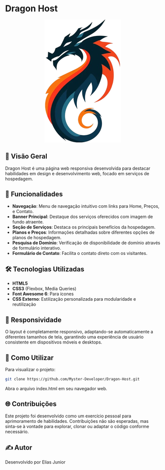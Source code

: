 # Dragon Host

<p align="center">
  <img src="imgs/logo.png" alt="Dragon Host Logo">
</p>

## 🚀 Visão Geral

Dragon Host é uma página web responsiva desenvolvida para destacar habilidades em design e desenvolvimento web, focado em serviços de hospedagem.

## 🔧 Funcionalidades

- **Navegação**: Menu de navegação intuitivo com links para Home, Preços, e Contato.
- **Banner Principal**: Destaque dos serviços oferecidos com imagem de fundo atraente.
- **Seção de Serviços**: Destaca os principais benefícios da hospedagem.
- **Planos e Preços**: Informações detalhadas sobre diferentes opções de planos de hospedagem.
- **Pesquisa de Domínio**: Verificação de disponibilidade de domínio através de formulário interativo.
- **Formulário de Contato**: Facilita o contato direto com os visitantes.

## 🛠️ Tecnologias Utilizadas

- **HTML5**
- **CSS3** (Flexbox, Media Queries)
- **Font Awesome 6**: Para ícones
- **CSS Externo**: Estilização personalizada para modularidade e reutilização

## 📱 Responsividade

O layout é completamente responsivo, adaptando-se automaticamente a diferentes tamanhos de tela, garantindo uma experiência de usuário consistente em dispositivos móveis e desktops.

## 📄 Como Utilizar

Para visualizar o projeto:

```bash
git clone https://github.com/Myster-Developer/Dragon-Host.git
```

Abra o arquivo index.html em seu navegador web.

## 🌐 Contribuições
Este projeto foi desenvolvido como um exercício pessoal para aprimoramento de habilidades. Contribuições não são esperadas, mas sinta-se à vontade para explorar, clonar ou adaptar o código conforme necessário.

## ✍️ Autor
Desenvolvido por Elias Junior
